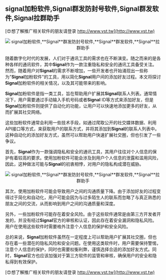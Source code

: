 ## **signal加粉软件,**Signal**群发防封号软件,**Signal**群发软件,**Signal**拉群助手**

[😍想了解推广相关软件的朋友请登录 http://www.vst.tw](http://www.vst.tw)

 <center><img src="https://vst.tw/MP4/tuiguang/png/0.png" alt="signal加粉软件,**Signal**群发防封号软件,**Signal**群发软件,**Signal**拉群助手"></center>

随着数字化时代的发展，人们对于通讯工具的需求也在不断演变。随之而来的是各种各样的通讯软件，其中**Signal**作为一款注重隐私和安全的通讯工具备受关注。然而，随着用户对**Signal**的需求不断增加，一些开发者也开始涌现出一些称为"**Signal**加粉软件"的工具，用以简化**Signal**用户间的添加好友过程。本文将探讨**Signal**加粉软件的相关情况，以及其可能带来的影响。

**Signal**加粉软件是指一类工具，旨在帮助用户扩展其**Signal**联系人列表。通常情况下，用户需要通过手动输入手机号码或者**Signal** ID等方式来添加好友，但是**Signal**加粉软件则提供了自动化的功能，让用户可以快速地添加更多的好友，从而扩展其社交网络。

这些加粉软件通常会利用一些技术手段，如通过爬取公开的社交媒体数据、利用API接口等方式，来获取用户的联系方式，并将其添加到**Signal**的联系人列表中。这种自动化的添加好友方式，虽然可以帮助用户快速扩展社交圈，但也引发了一些争议。

首先，**Signal**作为一款强调隐私和安全的通讯工具，其用户往往对个人信息的保护有着较高的要求。使用加粉软件可能会涉及到用户个人信息的泄露和滥用风险，因此，这种做法可能与**Signal**的初衷相悖，对用户的隐私构成潜在威胁。

 <center><img src="https://vst.tw/MP4/tuiguang/png/4.png" alt="signal加粉软件,**Signal**群发防封号软件,**Signal**群发软件,**Signal**拉群助手"></center>

其次，使用加粉软件可能会导致用户之间的沟通质量下降。由于添加好友的过程变得过于简化和自动化，用户可能会因为与过多陌生人的联系而忽略了与真正熟悉的朋友之间的交流，从而影响到用户之间的沟通质量和深度。

另外，一些加粉软件可能存在着安全风险。由于这些软件通常是由第三方开发者开发的，并没有经过**Signal**官方的审核和认证，因此存在着安全漏洞和隐私风险。用户在使用这些软件时需要格外注意个人信息的保护和安全风险。

总的来说，**Signal**加粉软件虽然在一定程度上可以帮助用户扩展其社交圈，但也存在着一些潜在的隐私风险和安全问题。在使用这类软件时，用户需要保持警惕，注意个人信息的保护，同时也需要权衡利弊，谨慎选择合适的添加好友方式。同时，**Signal**官方也应该加强对于第三方软件的监管和审核，确保用户的安全和隐私得到有效保护。

[😍想了解推广相关软件的朋友请登录 http://www.vst.tw](http://www.vst.tw)



